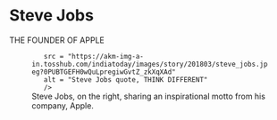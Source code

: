 
<h1 id = "title"> Steve Jobs</h1> 
  <p> THE FOUNDER OF APPLE</h1>  
<figure id ="img-div"> 
  <img
       id="image"
       
       src = "https://akm-img-a-in.tosshub.com/indiatoday/images/story/201803/steve_jobs.jpeg?0PUBTGEFH0wQuLpregiwGvtZ_zkXqXAd"
       alt = "Steve Jobs quote, THINK DIFFERENT"
       /> 
  <figcaption id="img-caption"> 
    Steve Jobs, on the right, sharing an inspirational motto from his company, Apple.</figcaption> 
</figure>
 

